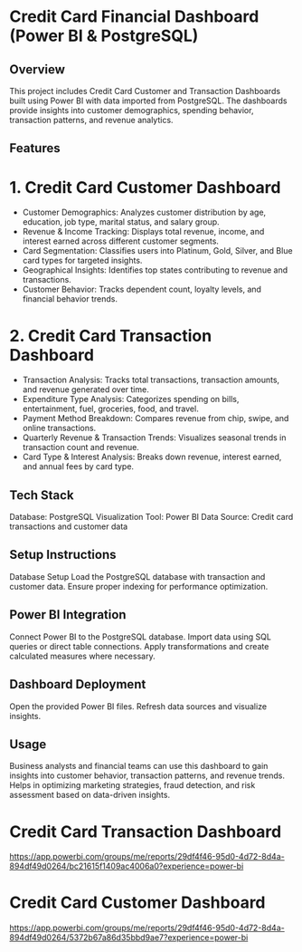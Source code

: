 # Credit Card Financial Dashboard (Power BI & PostgreSQL)
## Overview
This project includes Credit Card Customer and Transaction Dashboards built using Power BI with data imported from PostgreSQL. The dashboards provide insights into customer demographics, spending behavior, transaction patterns, and revenue analytics.

## Features
# 1. Credit Card Customer Dashboard
- Customer Demographics: Analyzes customer distribution by age, education, job type, marital status, and salary group.
- Revenue & Income Tracking: Displays total revenue, income, and interest earned across different customer segments.
- Card Segmentation: Classifies users into Platinum, Gold, Silver, and Blue card types for targeted insights.
- Geographical Insights: Identifies top states contributing to revenue and transactions.
- Customer Behavior: Tracks dependent count, loyalty levels, and financial behavior trends.

# 2. Credit Card Transaction Dashboard
- Transaction Analysis: Tracks total transactions, transaction amounts, and revenue generated over time.
- Expenditure Type Analysis: Categorizes spending on bills, entertainment, fuel, groceries, food, and travel.
- Payment Method Breakdown: Compares revenue from chip, swipe, and online transactions.
- Quarterly Revenue & Transaction Trends: Visualizes seasonal trends in transaction count and revenue.
- Card Type & Interest Analysis: Breaks down revenue, interest earned, and annual fees by card type.

## Tech Stack
Database: PostgreSQL
Visualization Tool: Power BI
Data Source: Credit card transactions and customer data

## Setup Instructions
Database Setup
Load the PostgreSQL database with transaction and customer data.
Ensure proper indexing for performance optimization.

## Power BI Integration
Connect Power BI to the PostgreSQL database.
Import data using SQL queries or direct table connections.
Apply transformations and create calculated measures where necessary.

## Dashboard Deployment
Open the provided Power BI files.
Refresh data sources and visualize insights.

## Usage
Business analysts and financial teams can use this dashboard to gain insights into customer behavior, transaction patterns, and revenue trends.
Helps in optimizing marketing strategies, fraud detection, and risk assessment based on data-driven insights.

# Credit Card Transaction Dashboard
https://app.powerbi.com/groups/me/reports/29df4f46-95d0-4d72-8d4a-894df49d0264/bc21615f1409ac4006a0?experience=power-bi

 # Credit Card Customer Dashboard
https://app.powerbi.com/groups/me/reports/29df4f46-95d0-4d72-8d4a-894df49d0264/5372b67a86d35bbd9ae7?experience=power-bi
